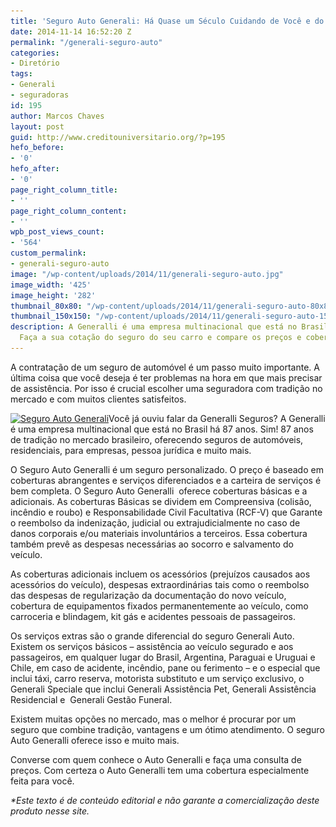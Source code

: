 ```yaml
---
title: 'Seguro Auto Generali: Há Quase um Século Cuidando de Você e do Seu Patrimônio'
date: 2014-11-14 16:52:20 Z
permalink: "/generali-seguro-auto"
categories:
- Diretório
tags:
- Generali
- seguradoras
id: 195
author: Marcos Chaves
layout: post
guid: http://www.creditouniversitario.org/?p=195
hefo_before:
- '0'
hefo_after:
- '0'
page_right_column_title:
- ''
page_right_column_content:
- ''
wpb_post_views_count:
- '564'
custom_permalink:
- generali-seguro-auto
image: "/wp-content/uploads/2014/11/generali-seguro-auto.jpg"
image_width: '425'
image_height: '282'
thumbnail_80x80: "/wp-content/uploads/2014/11/generali-seguro-auto-80x80.jpg"
thumbnail_150x150: "/wp-content/uploads/2014/11/generali-seguro-auto-150x150.jpg"
description: A Generalli é uma empresa multinacional que está no Brasil há 87 anos.
  Faça a sua cotação do seguro do seu carro e compare os preços e cobertura.
---
```


A contratação de um seguro de automóvel é um passo muito importante. A última coisa que você deseja é ter problemas na hora em que mais precisar de assistência. Por isso é crucial escolher uma seguradora com tradição no mercado e com muitos clientes satisfeitos.

[<img class="alignleft wp-image-3498 size-medium" title="Seguro Auto Generali" src="/wp-content/uploads/2014/11/generali-seguro-auto-250x166.jpg" alt="Seguro Auto Generali" width="250" height="166" srcset="/wp-content/uploads/2014/11/generali-seguro-auto-250x166.jpg 250w, /wp-content/uploads/2014/11/generali-seguro-auto-120x80.jpg 120w, /wp-content/uploads/2014/11/generali-seguro-auto.jpg 425w" sizes="(max-width: 250px) 100vw, 250px" />](/wp-content/uploads/2014/11/generali-seguro-auto.jpg)Você já ouviu falar da Generalli Seguros? A Generalli é uma empresa multinacional que está no Brasil há 87 anos. Sim! 87 anos de tradição no mercado brasileiro, oferecendo seguros de automóveis, residenciais, para empresas, pessoa jurídica e muito mais.

O Seguro Auto Generalli é um seguro personalizado. O preço é baseado em coberturas abrangentes e serviços diferenciados e a carteira de serviços é bem completa. O Seguro Auto Generalli  oferece coberturas básicas e a adicionais. As coberturas Básicas se dividem em Compreensiva (colisão, incêndio e roubo) e Responsabilidade Civil Facultativa (RCF-V) que Garante o reembolso da indenização, judicial ou extrajudicialmente no caso de danos corporais e/ou materiais involuntários a terceiros. Essa cobertura também prevê as despesas necessárias ao socorro e salvamento do veículo.

As coberturas adicionais incluem os acessórios (prejuízos causados aos acessórios do veículo), despesas extraordinárias tais como o reembolso das despesas de regularização da documentação do novo veículo, cobertura de equipamentos fixados permanentemente ao veículo, como carroceria e blindagem, kit gás e acidentes pessoais de passageiros.

Os serviços extras são o grande diferencial do seguro Generali Auto. Existem os serviços básicos – assistência ao veículo segurado e aos passageiros, em qualquer lugar do Brasil, Argentina, Paraguai e Uruguai e Chile, em caso de acidente, incêndio, pane ou ferimento – e o especial que inclui táxi, carro reserva, motorista substituto e um serviço exclusivo, o Generali Speciale que inclui Generali Assistência Pet, Generali Assistência Residencial e  Generali Gestão Funeral.

Existem muitas opções no mercado, mas o melhor é procurar por um seguro que combine tradição, vantagens e um ótimo atendimento. O seguro Auto Generalli oferece isso e muito mais.

Converse com quem conhece o Auto Generalli e faça uma consulta de preços. Com certeza o Auto Generalli tem uma cobertura especialmente feita para você.

_*Este texto é de conteúdo editorial e não garante a comercialização deste produto nesse site._